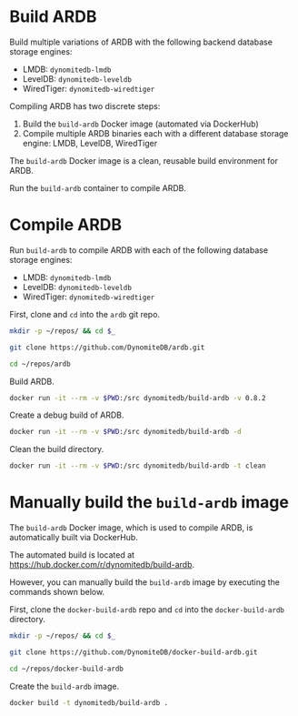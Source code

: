 # Build ARDB

Build multiple variations of ARDB with the following backend database storage engines:

- LMDB: `dynomitedb-lmdb`
- LevelDB: `dynomitedb-leveldb`
- WiredTiger: `dynomitedb-wiredtiger`

Compiling ARDB has two discrete steps:

1. Build the `build-ardb` Docker image (automated via DockerHub)
2. Compile multiple ARDB binaries each with a different database storage engine: LMDB, LevelDB, WiredTiger

The `build-ardb` Docker image is a clean, reusable build environment for ARDB.

Run the `build-ardb` container to compile ARDB.

# Compile ARDB

Run `build-ardb` to compile ARDB with each of the following database storage engines:

- LMDB: `dynomitedb-lmdb`
- LevelDB: `dynomitedb-leveldb`
- WiredTiger: `dynomitedb-wiredtiger`

First, clone and `cd` into the `ardb` git repo.

```bash
mkdir -p ~/repos/ && cd $_

git clone https://github.com/DynomiteDB/ardb.git

cd ~/repos/ardb
```

Build ARDB.

```bash
docker run -it --rm -v $PWD:/src dynomitedb/build-ardb -v 0.8.2
```

Create a debug build of ARDB.

```bash
docker run -it --rm -v $PWD:/src dynomitedb/build-ardb -d
```

Clean the build directory.

```bash
docker run -it --rm -v $PWD:/src dynomitedb/build-ardb -t clean
```

# Manually build the `build-ardb` image

The `build-ardb` Docker image, which is used to compile ARDB, is automatically built via DockerHub.

The automated build is located at https://hub.docker.com/r/dynomitedb/build-ardb.

However, you can manually build the `build-ardb` image by executing the commands shown below.

First, clone the `docker-build-ardb` repo and `cd` into the `docker-build-ardb` directory.

```bash
mkdir -p ~/repos/ && cd $_

git clone https://github.com/DynomiteDB/docker-build-ardb.git

cd ~/repos/docker-build-ardb
```

Create the `build-ardb` image.

```bash
docker build -t dynomitedb/build-ardb .
```

